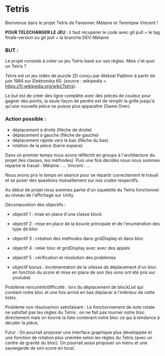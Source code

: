 # Tetris
Bienvenue dans le projet Tetris de Favennec Mélaine et Terentjew Vincent !

__POUR TELECHARGER LE JEU__ : il faut récupérer le code avec git pull + le tag finale-version ou git pull + la branche DEV-Melaine


### BUT : 
Le projet consiste à créer un jeu Tetris basé sur ses règles.
Mais c'et quoi un Tetris ?

Tetris est un jeu vidéo de puzzle 2D conçu par Alekseï Pajitnov à partir de juin 1984 sur Elektronika 60. (source : wikipedia = https://fr.wikipedia.org/wiki/Tetris).

Le but est de créer des ligne complète avec des pièces de couleur pour gagner des points, la seule façon de perdre est de remplir la grille jusqu'à qu'une nouvelle pièce ne puisse plus apparaître (Game Over).

### Action possible : 
- déplacement à droite (flêche de droite)
- déplacement à gauche (flêche de gauche)
- déplacement rapide vers le bas (flêche du bas)
- rotation de la pièce (barre espace)

Dans un premier temps nous avons réfléchit en groupe à l'architecture du projet (les classes, les méthodes).
Puis une fois décidés nous nous sommes répartie le travail :
Mélaine : ...
Vincent : ...

Nous avons pris le temps en séance pour se répartir correctement le travail et se poser des questions mutuellement sur nos codes respectifs.

Au début de projet nous sommes partie d'un squelette du Tetris fonctionnel au niveau de l'affichage sur Unity.

Décomposition des objectifs : 

- objectif 1 : mise en place d'une classe block

- objectif 2 : mise en place de la boucle principale et de l'enumération des type de bloc

- objectif 3 : création des méthodes dans gridDisplay et dans bloc

- objectif 4 : relier bloc et gridDisplay avec avec des appels

- objectif 5 : vérification et résolution des problèmes

- objectif bonus : incrémentation de la vitesse de déplacement d'un bloc en fonction du score et mise en place de son (les sons ont été pris sur youtube)


Problème rencontré/difficulté : lors du déplacement de blockList qui contient notre bloc et une fois arrivé en bas déplacer à l'intérieur de cette listes.

Problème non résolue/non satisfaisant : Le fonctionnement de note rotate ne satisfait pas les règles du Tetris : on ne fait pas tourner notre bloc directement 
                                        mais on tourne la liste contenant notre bloc ce qui à tendance à décaler la pièce.



Futur : On pourrait proposer une interface graphique plus développée et une fonction de rotation plus orientée selon les règles du Tetris (avec un centre de gravité du bloc). On pourrait aussi proposer un menu et une sauvegarde de son score en local.


